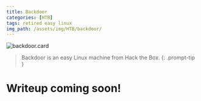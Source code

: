 ```yaml
---
title: Backdoor
categories: [HTB]
tags: retired easy linux
img_path: /assets/img/HTB/backdoor/
---
```


![backdoor.card](Backdoor.png)

> Backdoor is an easy Linux machine from Hack the Box. 
{: .prompt-tip }

# Writeup coming soon!